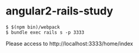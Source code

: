 # angular2-rails-study

```
$ $(npm bin)/webpack
$ bundle exec rails s -p 3333
```

Please access to http://localhost:3333/home/index
